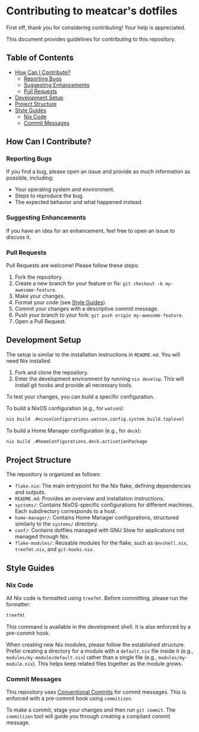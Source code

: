 # Contributing to meatcar's dotfiles

First off, thank you for considering contributing! Your help is appreciated.

This document provides guidelines for contributing to this repository.

## Table of Contents
- [How Can I Contribute?](#how-can-i-contribute)
  - [Reporting Bugs](#reporting-bugs)
  - [Suggesting Enhancements](#suggesting-enhancements)
  - [Pull Requests](#pull-requests)
- [Development Setup](#development-setup)
- [Project Structure](#project-structure)
- [Style Guides](#style-guides)
  - [Nix Code](#nix-code)
  - [Commit Messages](#commit-messages)

## How Can I Contribute?

### Reporting Bugs

If you find a bug, please open an issue and provide as much information as possible, including:
- Your operating system and environment.
- Steps to reproduce the bug.
- The expected behavior and what happened instead.

### Suggesting Enhancements

If you have an idea for an enhancement, feel free to open an issue to discuss it.

### Pull Requests

Pull Requests are welcome! Please follow these steps:
1. Fork the repository.
2. Create a new branch for your feature or fix: `git checkout -b my-awesome-feature`.
3. Make your changes.
4. Format your code (see [Style Guides](#style-guides)).
5. Commit your changes with a descriptive commit message.
6. Push your branch to your fork: `git push origin my-awesome-feature`.
7. Open a Pull Request.

## Development Setup

The setup is similar to the installation instructions in `README.md`. You will need Nix installed.

1. Fork and clone the repository.
2. Enter the development environment by running `nix develop`. This will install git hooks and provide all necessary tools.

To test your changes, you can build a specific configuration.

To build a NixOS configuration (e.g., for `watson`):
```bash
nix build .#nixosConfigurations.watson.config.system.build.toplevel
```

To build a Home Manager configuration (e.g., for `deck`):
```bash
nix build .#homeConfigurations.deck.activationPackage
```

## Project Structure

The repository is organized as follows:

- `flake.nix`: The main entrypoint for the Nix flake, defining dependencies and outputs.
- `README.md`: Provides an overview and installation instructions.
- `systems/`: Contains NixOS-specific configurations for different machines. Each subdirectory corresponds to a host.
- `home-manager/`: Contains Home Manager configurations, structured similarly to the `systems/` directory.
- `conf/`: Contains dotfiles managed with GNU Stow for applications not managed through Nix.
- `flake-modules/`: Reusable modules for the flake, such as `devshell.nix`, `treefmt.nix`, and `git-hooks.nix`.

## Style Guides

### Nix Code

All Nix code is formatted using `treefmt`. Before committing, please run the formatter:

```bash
treefmt
```

This command is available in the development shell. It is also enforced by a pre-commit hook.

When creating new Nix modules, please follow the established structure. Prefer creating a directory for a module with a `default.nix` file inside it (e.g., `modules/my-module/default.nix`) rather than a single file (e.g., `modules/my-module.nix`). This helps keep related files together as the module grows.

### Commit Messages

This repository uses [Conventional Commits](https://www.conventionalcommits.org/) for commit messages. This is enforced with a pre-commit hook using `commitizen`.

To make a commit, stage your changes and then run `git commit`. The `commitizen` tool will guide you through creating a compliant commit message.
